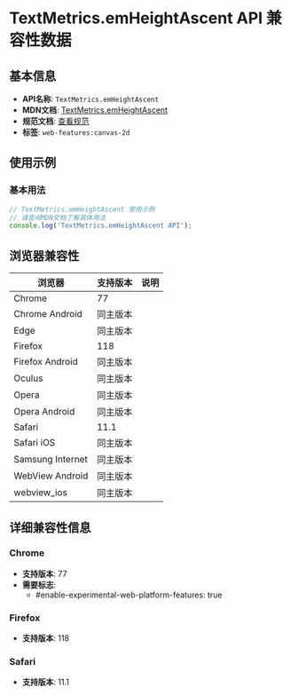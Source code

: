 # TextMetrics.emHeightAscent API 兼容性数据

## 基本信息

- **API名称**: `TextMetrics.emHeightAscent`
- **MDN文档**: [TextMetrics.emHeightAscent](https://developer.mozilla.org/docs/Web/API/TextMetrics/emHeightAscent)
- **规范文档**: [查看规范](https://html.spec.whatwg.org/multipage/canvas.html#dom-textmetrics-emheightascent-dev)
- **标签**: `web-features:canvas-2d`

## 使用示例

### 基本用法

```javascript
// TextMetrics.emHeightAscent 使用示例
// 请查阅MDN文档了解具体用法
console.log('TextMetrics.emHeightAscent API');
```

## 浏览器兼容性

| 浏览器 | 支持版本 | 说明 |
|--------|----------|------|
| Chrome | 77 |  |
| Chrome Android | 同主版本 |  |
| Edge | 同主版本 |  |
| Firefox | 118 |  |
| Firefox Android | 同主版本 |  |
| Oculus | 同主版本 |  |
| Opera | 同主版本 |  |
| Opera Android | 同主版本 |  |
| Safari | 11.1 |  |
| Safari iOS | 同主版本 |  |
| Samsung Internet | 同主版本 |  |
| WebView Android | 同主版本 |  |
| webview_ios | 同主版本 |  |

## 详细兼容性信息

### Chrome

- **支持版本**: 77
- **需要标志**: 
  - #enable-experimental-web-platform-features: true

### Firefox

- **支持版本**: 118

### Safari

- **支持版本**: 11.1

